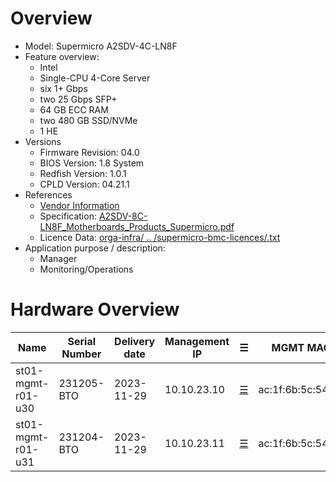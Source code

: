 
# Overview

* Model: Supermicro A2SDV-4C-LN8F
* Feature overview:
  * Intel
  * Single-CPU 4-Core Server
  * six 1+ Gbps
  * two 25 Gbps SFP+
  * 64 GB ECC RAM
  * two 480 GB SSD/NVMe
  * 1 HE
* Versions
  * Firmware Revision: 04.0
  * BIOS Version: 1.8 System
  * Redfish Version: 1.0.1
  * CPLD Version: 04.21.1
* References
  * [Vendor Information](https://www.supermicro.com/de/products/motherboard/a2sdv-4c-ln8f)
  * Specification: [A2SDV-8C-LN8F_Motherboards_Products_Supermicro.pdf](spec\_sheets/A2SDV-4C-LN8F_Motherboards_Products_Supermicro.pdf)
  * Licence Data: [orga-infra/ .. /supermicro-bmc-licences/<mac-adress>.txt](https://github.com/SCS-Private/orga-infra/tree/main/scs-system-landscape/supermicro-bmc-licences/)
* Application purpose / description:
  * Manager
  * Monitoring/Operations

# Hardware Overview

| Name              | Serial Number | Delivery date | Management IP  | ☰                        | MGMT MAC          | Comments                   |
|-------------------|---------------|---------------|----------------|--------------------------|-------------------|----------------------------|
| st01-mgmt-r01-u30 | 231205-BTO    | 2023-11-29    | 10.10.23.10    | [☰](https://10.10.23.10) | ac:1f:6b:5c:54:95 |                            |
| st01-mgmt-r01-u31 | 231204-BTO    | 2023-11-29    | 10.10.23.11    | [☰](https://10.10.23.11) | ac:1f:6b:5c:54:96 |                            |
